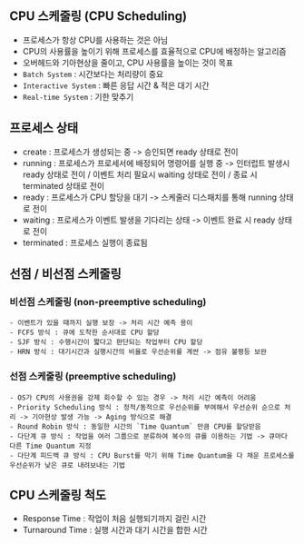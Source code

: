 ## CPU 스케줄링 (CPU Scheduling)

- 프로세스가 항상 CPU를 사용하는 것은 아님
- CPU의 사용률을 높이기 위해 프로세스를 효율적으로 CPU에 배정하는 알고리즘
- 오버헤드와 기아현상을 줄이고, CPU 사용률을 높이는 것이 목표
- `Batch System` : 시간보다는 처리량이 중요
- `Interactive System` : 빠른 응답 시간 & 적은 대기 시간
- `Real-time System` : 기한 맞추기


## 프로세스 상태

- create : 프로세스가 생성되는 중 -> 승인되면 ready 상태로 전이
- running : 프로세스가 프로세서에 배정되어 명령어를 실행 중 -> 인터럽트 발생시 ready 상태로 전이 / 이벤트 처리 필요시 waiting 상태로 전이 / 종료 시 terminated 상태로 전이
- ready : 프로세스가 CPU 할당을 대기 -> 스케줄러 디스패치를 통해 running 상태로 전이
- waiting : 프로세스가 이벤트 발생을 기다리는 상태 -> 이벤트 완료 시 ready 상태로 전이
- terminated : 프로세스 실행이 종료됨


## 선점 / 비선점 스케줄링

  ### 비선점 스케줄링 (non-preemptive scheduling)
    - 이벤트가 있을 때까지 실행 보장 -> 처리 시간 예측 용이
    - FCFS 방식 : 큐에 도착한 순서대로 CPU 할당
    - SJF 방식 : 수행시간이 짧다고 판단되는 작업부터 CPU 할당
    - HRN 방식 : 대기시간과 실행시간의 비율로 우선순위를 계싼 -> 점유 불평등 보완
    
    
  ### 선점 스케줄링 (preemptive scheduling)
    - OS가 CPU의 사용권을 강제 회수할 수 있는 경우 -> 처리 시간 예측이 어려움
    - Priority Scheduling 방식 : 정적/동적으로 우선순위를 부여해서 우선순위 순으로 처리 -> 기아현상 발생 가능 -> Aging 방식으로 해결
    - Round Robin 방식 : 동일한 시간의 `Time Quantum` 만큼 CPU를 할당받음
    - 다단계 큐 방식 : 작업을 여러 그룹으로 분류하여 복수의 큐를 이용하는 기법 -> 큐마다 다른 Time Quantum 지정
    - 다단계 피드백 큐 방식 : CPU Burst를 막기 위해 Time Quantum을 다 채운 프로세스를 우선순위가 낮은 큐로 내려보내는 기법
    
    
## CPU 스케줄링 척도
  - Response Time : 작업이 처음 실행되기까지 걸린 시간
  - Turnaround Time : 실행 시간과 대기 시간을 합한 시간 
